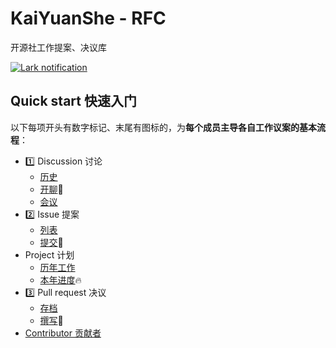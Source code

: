# KaiYuanShe - RFC

开源社工作提案、决议库

[![Lark notification](https://github.com/kaiyuanshe/RFC/actions/workflows/Lark-notification.yml/badge.svg)][1]

## Quick start 快速入门

以下每项开头有数字标记、末尾有图标的，为**每个成员主导各自工作议案的基本流程**：

- 1️⃣ Discussion 讨论
  - [历史](https://github.com/kaiyuanshe/RFC/discussions)
  - [开聊](https://github.com/kaiyuanshe/RFC/discussions/new)💬
  - [会议](https://github.com/kaiyuanshe/RFC/discussions/categories/meeting)
- 2️⃣ Issue 提案
  - [列表](https://github.com/kaiyuanshe/RFC/issues?q=)
  - [提交](https://github.com/kaiyuanshe/RFC/issues/new/choose)🚀
- Project 计划
  - [历年工作](https://github.com/kaiyuanshe/RFC/projects)
  - [本年进度](https://github.com/kaiyuanshe/RFC/projects/1?fullscreen=true)🔥
- 3️⃣ Pull request 决议
  - [存档](https://github.com/kaiyuanshe/RFC/pulls)
  - [撰写](https://github.com/kaiyuanshe/RFC/new/main)📝
- [Contributor 贡献者](https://github.com/kaiyuanshe/RFC/graphs/contributors)

[1]: https://github.com/kaiyuanshe/RFC/actions/workflows/Lark-notification.yml
